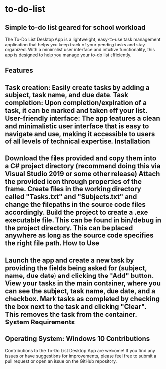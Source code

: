 # to-do-list
Simple to-do list geared for school workload
------------------------------------------------------------------------------------------------------------------------------------------------------------------
The To-Do List Desktop App is a lightweight, easy-to-use task management application that helps you keep track of your pending tasks and stay organized. With a minimalist user interface and intuitive functionality, this app is designed to help you manage your to-do list efficiently.

Features
------------------------------------------------------------------------------------------------------------------------------------------------------------------
Task creation: Easily create tasks by adding a subject, task name, and due date.
Task completion: Upon completion/expiration of a task, it can be marked and taken off your list.
User-friendly interface: The app features a clean and minimalistic user interface that is easy to navigate and use, making it accessible to users of all levels of technical expertise.
Installation
-------------------------------------------------------------------------------------------------------------------------------------------------------------------
Download the files provided and copy them into a C# project directory (recommend doing this via Visual Studio 2019 or some other release)
Attach the provided icon through properties of the frame. Create files in the working directory called "Tasks.txt" and "Subjects.txt" and change the filepaths in
the source code files accordingly.
Build the project to create a .exe executable file. This can be found in bin/debug in the project directory. This can be placed anywhere as long as the source
code specifies the right file path.
How to Use
-------------------------------------------------------------------------------------------------------------------------------------------------------------------
Launch the app and create a new task by providing the fields being asked for (subject, name, due date) and clicking the "Add" button.
View your tasks in the main container, where you can see the subject, task name, due date, and a checkbox.
Mark tasks as completed by checking the box next to the task and clicking "Clear". This removes the task from the container.
System Requirements
-------------------------------------------------------------------------------------------------------------------------------------------------------------------
Operating System: Windows 10
Contributions
------------------------------------------------------------------------------------------------------------------------------------------------------------------
Contributions to the To-Do List Desktop App are welcome! If you find any issues or have suggestions for improvements, please feel free to submit a pull request or open an issue on the GitHub repository.
